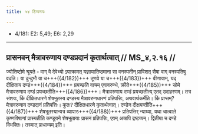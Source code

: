 ```yaml
---
title: ५४ टिप्पणयः

---
```

- 4/181: E2: 5,49; E6: 2,29

____________________________________________


## प्रासनवन् मैत्रावरुणाय दण्डप्रदानं कृतार्थत्वात् // MS_४,२.१६ //

ज्योतिष्टोमे श्रूयते - वाग् वै देवेभ्यो ऽपाक्रामत् यज्ञायातिष्ठमाना सा वनस्पतीन् प्राविशत् सैषा वाग् वनस्पतिषु वदति। या दुन्दुभौ या च+++({4/182})+++ तूणवे या च+++({4/183})+++ वीणायाम्, यद् दीक्षिताय दण्डं+++({4/184})+++ प्रयच्छति वाचम् एवावरुन्धे, क्रीते+++({4/185})+++ सोमे मैत्रावरुणाय दण्डं प्रयच्छतीति+++({4/186})+++। मैत्रावरुणाय दण्डं प्रयच्छतीत्य् एतद् उदाहरणम्। तत्र संशयः, किं दीक्षितधारणे शेषभूतस्य दण्डस्य मैत्रावरुणधारणं प्रतिपत्तिः, अथवार्थकर्मेति। किं प्राप्तम्? मैत्रावरुणाय दण्डदानं प्रतिपत्तिः। कुतः? दीक्षितधारणे कृतार्थत्वात्। दण्डेन दीक्षयन्तीति+++({4/187})+++ शेषभूतस्यान्यत्र व्यापारः+++({4/188})+++ प्रतिपत्तिर् न्याय्या, यथा चात्वाले कृष्णविषाणां प्रास्यतीति कण्डूयने शेषभूतायाः प्रासनं प्रतिपत्तिः, एवम् अत्रापि द्रष्टव्यम्। द्वितीया च दण्डे विभक्तिः। तस्मात् प्राधान्यम् इति।
